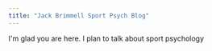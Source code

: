 ```yaml
---
title: "Jack Brimmell Sport Psych Blog"
---
```


I'm glad you are here. I plan to talk about sport psychology
